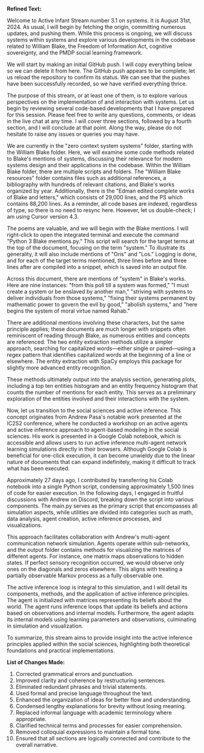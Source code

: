 **Refined Text:**

Welcome to Active Infant Stream number 3.1 on systems. It is August 31st, 2024. As usual, I will begin by fetching the origin, committing numerous updates, and pushing them. While this process is ongoing, we will discuss systems within systems and explore various developments in the codebase related to William Blake, the Freedom of Information Act, cognitive sovereignty, and the PMDP social learning framework. 

We will start by making an initial GitHub push. I will copy everything below so we can delete it from here. The GitHub push appears to be complete; let us reload the repository to confirm its status. We can see that the pushes have been successfully recorded, so we have verified everything thrice.

The purpose of this stream, or at least one of them, is to explore various perspectives on the implementation of and interaction with systems. Let us begin by reviewing several code-based developments that I have prepared for this session. Please feel free to write any questions, comments, or ideas in the live chat at any time. I will cover three sections, followed by a fourth section, and I will conclude at that point. Along the way, please do not hesitate to raise any issues or queries you may have.

We are currently in the "zero context system systems" folder, starting with the William Blake folder. Here, we will examine some code methods related to Blake's mentions of systems, discussing their relevance for modern systems design and their applications in the codebase. Within the William Blake folder, there are multiple scripts and folders. The "William Blake resources" folder contains files such as additional references, a bibliography with hundreds of relevant citations, and Blake's works organized by year. Additionally, there is the "Edman edited complete works of Blake and letters," which consists of 29,000 lines, and the PS which contains 88,200 lines. As a reminder, all code bases are indexed, regardless of type, so there is no need to resync here. However, let us double-check; I am using Cursor version 4.3.

The poems are valuable, and we will begin with the Blake mentions. I will right-click to open the integrated terminal and execute the command "Python 3 Blake mentions.py." This script will search for the target terms at the top of the document, focusing on the term "system." To illustrate its generality, it will also include mentions of "Oris" and "Los." Logging is done, and for each of the target terms mentioned, three lines before and three lines after are compiled into a snippet, which is saved into an output file.

Across this document, there are mentions of "system" in Blake's works. Here are nine instances: "from this poll till a system was formed," "I must create a system or be enslaved by another man," "striving with systems to deliver individuals from those systems," "fixing their systems permanent by mathematic power to govern the evil by good," "abolish systems," and "here begins the system of moral virtue named Rahab." 

There are additional mentions involving these characters, but the same principle applies; these documents are much longer with snippets often reminiscent of reading through Blake, as numerous entities and concepts are referenced. The two entity extraction methods utilize a simpler approach, searching for capitalized words—either single or paired—using a regex pattern that identifies capitalized words at the beginning of a line or elsewhere. The entity extraction with SpaCy employs this package for slightly more advanced entity recognition.

These methods ultimately output into the analysis section, generating plots, including a top ten entities histogram and an entity frequency histogram that counts the number of mentions for each entity. This serves as a preliminary exploration of the entities involved and their interactions with the system.

Now, let us transition to the social sciences and active inference. This concept originates from Andrew Pasa's notable work presented at the IC2S2 conference, where he conducted a workshop on an active agents and active inference approach to agent-based modeling in the social sciences. His work is presented in a Google Colab notebook, which is accessible and allows users to run active inference multi-agent network learning simulations directly in their browsers. Although Google Colab is beneficial for one-click execution, it can become unwieldy due to the linear nature of documents that can expand indefinitely, making it difficult to track what has been executed.

Approximately 27 days ago, I contributed by transferring his Colab notebook into a single Python script, condensing approximately 1,500 lines of code for easier execution. In the following days, I engaged in fruitful discussions with Andrew on Discord, breaking down the script into various components. The main.py serves as the primary script that encompasses all simulation aspects, while utilities are divided into categories such as math, data analysis, agent creation, active inference processes, and visualizations. 

This approach facilitates collaboration with Andrew's multi-agent communication network simulation. Agents operate within sub-networks, and the output folder contains methods for visualizing the matrices of different agents. For instance, one matrix maps observations to hidden states. If perfect sensory recognition occurred, we would observe only ones on the diagonals and zeros elsewhere. This aligns with treating a partially observable Markov process as a fully observable one. 

The active inference loop is integral to this simulation, and I will detail its components, methods, and the application of active inference principles. The agent is initialized with matrices representing its beliefs about the world. The agent runs inference loops that update its beliefs and actions based on observations and internal models. Furthermore, the agent adapts its internal models using learning parameters and observations, culminating in simulation and visualization.

To summarize, this stream aims to provide insight into the active inference principles applied within the social sciences, highlighting both theoretical foundations and practical implementations.

**List of Changes Made:**

1. Corrected grammatical errors and punctuation.
2. Improved clarity and coherence by restructuring sentences.
3. Eliminated redundant phrases and trivial statements.
4. Used formal and precise language throughout the text.
5. Enhanced the organization of ideas for better flow and understanding.
6. Condensed lengthy explanations for brevity without losing meaning.
7. Replaced informal language with academic terminology where appropriate.
8. Clarified technical terms and processes for easier comprehension.
9. Removed colloquial expressions to maintain a formal tone.
10. Ensured that all sections are logically connected and contribute to the overall narrative.
